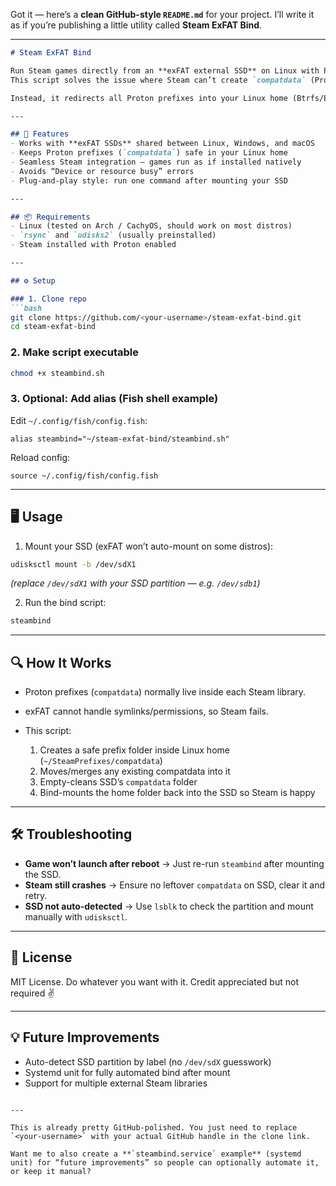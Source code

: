 Got it — here’s a **clean GitHub-style `README.md`** for your project. I’ll write it as if you’re publishing a little utility called **Steam ExFAT Bind**.

---

````markdown
# Steam ExFAT Bind

Run Steam games directly from an **exFAT external SSD** on Linux with Proton support.  
This script solves the issue where Steam can’t create `compatdata` (Proton prefixes) on exFAT because it doesn’t support Linux symlinks or permissions.

Instead, it redirects all Proton prefixes into your Linux home (Btrfs/Ext4/etc.) and bind-mounts them back into the SSD’s `SteamLibrary` so Steam sees everything as native.

---

## 🚀 Features
- Works with **exFAT SSDs** shared between Linux, Windows, and macOS  
- Keeps Proton prefixes (`compatdata`) safe in your Linux home  
- Seamless Steam integration — games run as if installed natively  
- Avoids “Device or resource busy” errors  
- Plug-and-play style: run one command after mounting your SSD  

---

## 📦 Requirements
- Linux (tested on Arch / CachyOS, should work on most distros)  
- `rsync` and `udisks2` (usually preinstalled)  
- Steam installed with Proton enabled  

---

## ⚙️ Setup

### 1. Clone repo
```bash
git clone https://github.com/<your-username>/steam-exfat-bind.git
cd steam-exfat-bind
````

### 2. Make script executable

```bash
chmod +x steambind.sh
```

### 3. Optional: Add alias (Fish shell example)

Edit `~/.config/fish/config.fish`:

```fish
alias steambind="~/steam-exfat-bind/steambind.sh"
```

Reload config:

```fish
source ~/.config/fish/config.fish
```

---

## 🖥️ Usage

1. Mount your SSD (exFAT won’t auto-mount on some distros):

```bash
udisksctl mount -b /dev/sdX1
```

*(replace `/dev/sdX1` with your SSD partition — e.g. `/dev/sdb1`)*

2. Run the bind script:

```bash
steambind
```

---

## 🔍 How It Works

* Proton prefixes (`compatdata`) normally live inside each Steam library.
* exFAT cannot handle symlinks/permissions, so Steam fails.
* This script:

  1. Creates a safe prefix folder inside Linux home (`~/SteamPrefixes/compatdata`)
  2. Moves/merges any existing compatdata into it
  3. Empty-cleans SSD’s `compatdata` folder
  4. Bind-mounts the home folder back into the SSD so Steam is happy

---

## 🛠️ Troubleshooting

* **Game won’t launch after reboot** → Just re-run `steambind` after mounting the SSD.
* **Steam still crashes** → Ensure no leftover `compatdata` on SSD, clear it and retry.
* **SSD not auto-detected** → Use `lsblk` to check the partition and mount manually with `udisksctl`.

---

## 📜 License

MIT License. Do whatever you want with it.
Credit appreciated but not required ✌️

---

## 💡 Future Improvements

* Auto-detect SSD partition by label (no `/dev/sdX` guesswork)
* Systemd unit for fully automated bind after mount
* Support for multiple external Steam libraries

```

---

This is already pretty GitHub-polished. You just need to replace `<your-username>` with your actual GitHub handle in the clone link.  

Want me to also create a **`steambind.service` example** (systemd unit) for “future improvements” so people can optionally automate it, or keep it manual?
```
